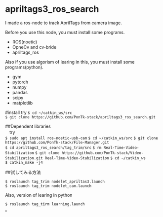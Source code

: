 # apriltags3_ros_search
I made a ros-node to track AprilTags from camera image.

Before you use this node, you must install some programs.
  * ROS(noetic)
  * OpneCv and cv-bride
  * apriltags_ros

Also if you use algorism of learing in this, you must install some programs(python).
  * gym
  * pytorch
  * numpy
  * pandas
  * scipy
  * matplotlib
  
#install
  try
  `$ cd ~/catkin_ws/src`  
  `$ git clone https://github.com/PonTk-stack/apriltags3_ros_search.git`  
  
##Dependent libraries  
　try  
  `$ sudo apt install ros-noetic-usb-cam`
  `$ cd ~/catkin_ws/src`
  `$ git clone https://github.com/PonTk-stack/File-Manager.git`  
  `$ cd apriltags3_ros_search/tag_trim/src`
  `$ rm Real-Time-Video-Stabilization`
  `$ git clone https://github.com/PonTk-stack/Video-Stabilization.git Real-Time-Video-Stabilization`
  `$ cd ~/catkin_ws`  
  `$ catkin_make -j4`  

##試してみる方法 

  `$ roslaunch tag_trim nodelet_apriltas3.launch`  
  `$ roslaunch tag_trim nodelet_cam.launch`  
   
  Also, version of learing in python  
  
  `$ roslaunch tag_tirm learning.launch`  
。
